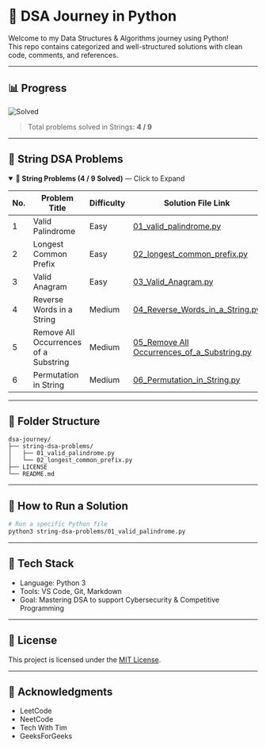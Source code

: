 # 🧠 DSA Journey in Python

Welcome to my Data Structures & Algorithms journey using Python!  
This repo contains categorized and well-structured solutions with clean code, comments, and references.

---

## 📊 Progress

![Solved](https://img.shields.io/badge/Solved-4%20%2F%209-blueviolet)  
> Total problems solved in Strings: **4 / 9**

---

## 🧵 String DSA Problems

<details open>
<summary><strong>📂 String Problems (4 / 9 Solved)</strong> — Click to Expand</summary>

| No. | Problem Title                | Difficulty | Solution File Link                                                   |
|-----|------------------------------|------------|----------------------------------------------------------------------|
| 1   | Valid Palindrome             | Easy       | [01_valid_palindrome.py](string-dsa-problems/01_valid_palindrome.py) |
| 2   | Longest Common Prefix        | Easy       | [02_longest_common_prefix.py](string-dsa-problems/02_longest_common_prefix.py) |
| 3   | Valid Anagram                | Easy       | [03_Valid_Anagram.py](string-dsa-problems/03_Valid_Anagram.py) |
| 4   | Reverse Words in a String    | Medium     | [04_Reverse_Words_in_a_String.py](string-dsa-problems/04_Reverse_Words_in_a_String.py) |
| 5   | Remove All Occurrences of a Substring | Medium     | [05_Remove All Occurrences_of_a_Substring.py](string-dsa-problems/05_Remove%20All%20Occurrences_of_a_Substring.py) |
| 6   | Permutation in String                 | Medium     | [06_Permutation_in_String.py](string-dsa-problems/06_Permutation_in_String.py) |

</details>


---

## 📁 Folder Structure

```
dsa-journey/
├── string-dsa-problems/
│   ├── 01_valid_palindrome.py
│   └── 02_longest_common_prefix.py
├── LICENSE
└── README.md
```

---

## 🚀 How to Run a Solution

```bash
# Run a specific Python file
python3 string-dsa-problems/01_valid_palindrome.py
```

---

## 🧠 Tech Stack

- Language: Python 3
- Tools: VS Code, Git, Markdown
- Goal: Mastering DSA to support Cybersecurity & Competitive Programming

---

## 📌 License

This project is licensed under the [MIT License](LICENSE).

---

## 🙏 Acknowledgments

- LeetCode
- NeetCode
- Tech With Tim
- GeeksForGeeks
